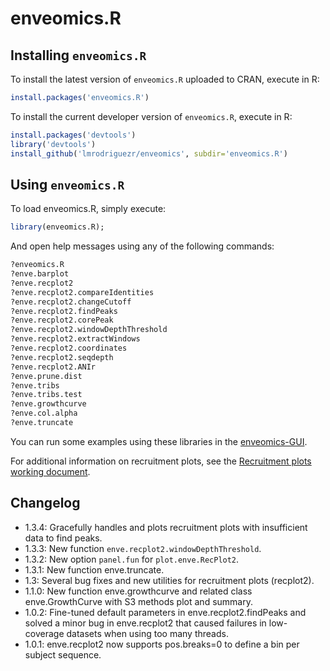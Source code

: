 # enveomics.R

## Installing `enveomics.R`
To install the latest version of `enveomics.R` uploaded to CRAN, execute in R:

```R
install.packages('enveomics.R')
```

To install the current developer version of `enveomics.R`, execute in R:

```R
install.packages('devtools')
library('devtools')
install_github('lmrodriguezr/enveomics', subdir='enveomics.R')
```

## Using `enveomics.R`
To load enveomics.R, simply execute:

```R
library(enveomics.R);
```

And open help messages using any of the following commands:

```R
?enveomics.R
?enve.barplot
?enve.recplot2
?enve.recplot2.compareIdentities
?enve.recplot2.changeCutoff
?enve.recplot2.findPeaks
?enve.recplot2.corePeak
?enve.recplot2.windowDepthThreshold
?enve.recplot2.extractWindows
?enve.recplot2.coordinates
?enve.recplot2.seqdepth
?enve.recplot2.ANIr
?enve.prune.dist
?enve.tribs
?enve.tribs.test
?enve.growthcurve
?enve.col.alpha
?enve.truncate
```

You can run some examples using these libraries in the
[enveomics-GUI](https://github.com/lmrodriguezr/enveomics-gui).

For additional information on recruitment plots, see the
[Recruitment plots working document](https://github.com/lmrodriguezr/enveomics/blob/master/Docs/recplot2.md).

## Changelog
* 1.3.4: Gracefully handles and plots recruitment plots with insufficient data
  to find peaks.
* 1.3.3: New function `enve.recplot2.windowDepthThreshold`.
* 1.3.2: New option `panel.fun` for `plot.enve.RecPlot2`.
* 1.3.1: New function enve.truncate.
* 1.3: Several bug fixes and new utilities for recruitment plots (recplot2).
* 1.1.0: New function enve.growthcurve and related class enve.GrowthCurve
  with S3 methods plot and summary.
* 1.0.2: Fine-tuned default parameters in enve.recplot2.findPeaks and
  solved a minor bug in enve.recplot2 that caused failures in low-coverage
  datasets when using too many threads.
* 1.0.1: enve.recplot2 now supports pos.breaks=0 to define a
  bin per subject sequence.

